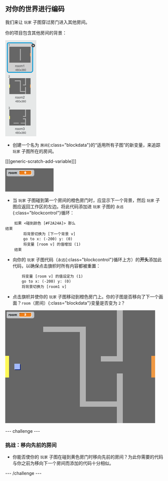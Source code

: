 ## 对你的世界进行编码

我们来让 `玩家` 子图穿过房门进入其他房间。

你的项目包含其他房间的背景：

![screenshot](images/world-backdrops.png)

+ 创建一个名为 `房间`{:class="blockdata"}的“适用所有子图”的新变量，来追踪 `玩家` 子图所在的房间。

[[[generic-scratch-add-variable]]]

![screenshot](images/world-room.png)

+ 当 `玩家` 子图碰到第一个房间的橙色房门时，应显示下一个背景，然后 `玩家` 子图应返回工作区的左边。将此代码添加进 `玩家` 子图的 `永远`{:class="blockcontrol"}循环：

```blocks
	如果 <碰到颜色 [#F2A24A]> 那么
结束
		将背景切换为 [下一个背景 v]
		go to x: (-200) y: (0)
		将变量 [room v] 的值增加 (1)
	结束
```

+ 向你的 `玩家` 子图代码（`永远`{:class="blockcontrol"}循环上方）的**开头**添加此代码，以确保点击旗帜时所有内容都被重置：

	```blocks
		将变量 [room v] 的值设定为 (1)
		go to x: (-200) y: (0)
		将背景切换为 [room1 v]
	```

+ 点击旗帜并使你的 `玩家` 子图移动到橙色房门上。你的子图是否移向了下一个画面？`room`（房间）{:class="blockdata"}变量是否变为 `2`？

![screenshot](images/world-room-test.png)

--- challenge ---
### 挑战：移向先前的房间

+ 你能否使你的 `玩家` 子图在碰到黄色房门时移向先前的房间？为此你需要的代码与你之前为移向下一个房间而添加的代码十分相似。

--- /challenge ---
